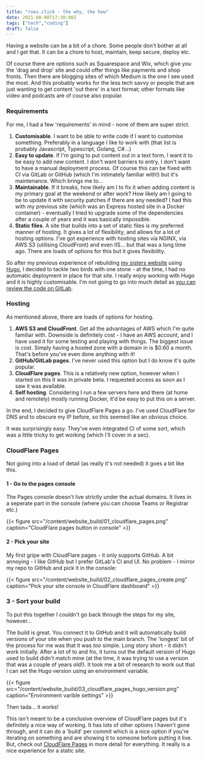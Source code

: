 ```yaml
---
title: "roos.click - the why, the how"
date: 2021-08-08T17:30:00Z
tags: ["tech","coding"]
draft: false
---
```


Having a website can be a bit of a chore. Some people don't bother at all and I get that. It can be a chore to host, maintain, keep secure, deploy etc.

Of course there are options such as Squarespace and Wix, which give you the 'drag and drop' site and could offer things like payments and shop fronts. Then there are blogging sites of which Medium is the one I see used the most. And this probably works for the less tech savvy or people that are just wanting to get content 'out there' in a text format; other formats like video and podcasts are of course also popular.

### Requirements

For me, I had a few 'requirements' in mind - none of them are super strict.

1. **Customisable**. I want to be able to write code if I want to customise something. Preferably in a language I like to work with (that list is probably Javascript, Typescript, Golang, C#...)
1. **Easy to update**. If I'm going to put content out in a text form, I want it to be easy to add new content. I don't want barriers to entry, I don't want to have a manual deployment process. Of course this can be fixed with CI via GitLab or GitHub (which I'm intimately familiar with!) but it's maintenance. Which brings me to...
1. **Maintainable**. If it breaks, how likely am I to fix it when adding content is my primary goal at the weekend or after work? How likely am I going to be to update it with security patches if there are any needed? I had this with my previous site (which was an Express hosted site in a Docker container) - eventually I tried to upgrade some of the dependencies after a couple of years and it was basically impossible.
1. **Static files**. A site that builds into a set of static files is my preferred manner of hosting. It gives a lot of flexibility, and allows for a lot of hosting options. I've got experience with hosting sites via NGINX, via AWS S3 (utilising CloudFront) and even IIS... but that was a long time ago. There are loads of options for this but it gives flexibility.

So after my previous experience of rebuilding [my sisters website](https://gabyroos.com/) using [Hugo](https://gohugo.io/), I decided to tackle two birds with one stone - at the time, I had no automatic deployment in place for that site. I really enjoy working with Hugo and it is highly customisable. I'm not going to go into much detail as [you can review the code on GitLab](https://gitlab.com/Rooster212/roosdotclick).

### Hosting

As mentioned above, there are loads of options for hosting.

1. **AWS S3 and CloudFront**. Get all the advantages of AWS which I'm quite familiar with. Downside is definitely cost - I have an AWS account, and I have used it for some testing and playing with things. The biggest issue is cost. Simply having a hosted zone with a domain in is $0.60 a month. That's before you've even done anything with it!
1. **GitHub/GitLab pages**. I've never used this option but I do know it's quite popular.
1. **CloudFlare pages**. This is a relatively new option, however when I started on this it was in private beta. I requested access as soon as I saw it was available.
1. **Self hosting**. Considering I run a few servers here and there (at home and remotely) mostly running Docker, it'd be easy to put this on a server.

In the end, I decided to give CloudFlare Pages a go. I've used CloudFlare for DNS and to obscure my IP before, so this seemed like an obvious choice.

It was surprisingly easy. They've even integrated CI of some sort, which was a little tricky to get working (which I'll cover in a sec).

### CloudFlare Pages

Not going into a load of detail (as really it's not needed) it goes a bit like this.

#### 1 - Go to the pages console

The Pages console doesn't live strictly under the actual domains. It lives in a seperate part in the console (where you can choose Teams or Registrar etc.)

{{< figure src="/content/website_build/01_cloudflare_pages.png" caption="CloudFlare pages button in console" >}}

#### 2 - Pick your site

My first gripe with CloudFlare pages - it only supports GitHub. A bit annoying - I like GitHub but I prefer GitLab's CI and UI. No problem - I mirror my repo to GitHub and pick it in the console:

{{< figure src="/content/website_build/02_cloudflare_pages_create.png" caption="Pick your site console in CloudFlare dashboard" >}}

### 3 - Sort your build

To put this together I couldn't go back through the steps for my site, however...

The build is great. You connect it to GitHub and it will automatically build versions of your site when you push to the main branch. The 'longest' bit of the process for me was that it was _too_ simple. Long story short - it didn't work initially. After a lot of to and fro, it turns out the default version of Hugo used to build didn't match mine (at the time, it was trying to use a version that was a couple of years old!). It took me a bit of research to work out that I can set the Hugo version using an environment variable.

{{< figure src="/content/website_build/03_cloudflare_pages_hugo_version.png" caption="Environment varible settings" >}}

Then tada... it works!

This isn't meant to be a conclusive overview of CloudFlare pages but it's definitely a nice way of working. It has lots of other options I haven't gone through, and it can do a 'build' per commit which is a nice option if you're iterating on something and are showing it to someone before putting it live. But, check out [CloudFlare Pages](https://pages.cloudflare.com/) in more detail for everything. It really is a nice experience for a static site.